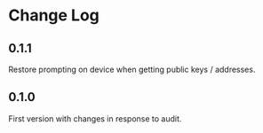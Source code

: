 # Change Log

## 0.1.1

Restore prompting on device when getting public keys / addresses.

## 0.1.0

First version with changes in response to audit.
